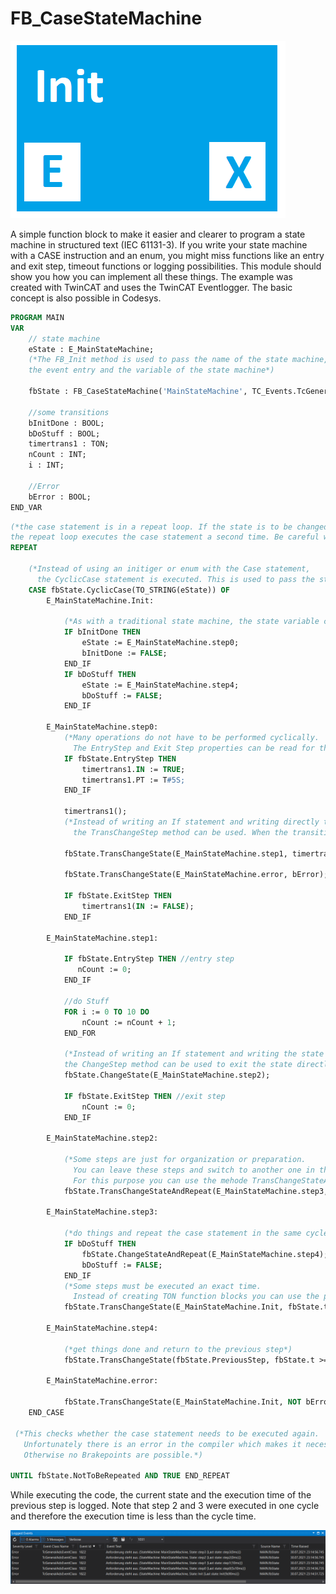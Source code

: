 
# FB_CaseStateMachine

![alt text](https://github.com/FellowWithLaptop/FB_CaseStateMachine/blob/fbd3ddd37be86def557bec65cdec209f48f872f0/Icon.png?raw=true)

A simple function block to make it easier and clearer to program a state machine in structured text (IEC 61131-3).  If you write your state machine with a CASE instruction and an enum, you might miss functions like an entry and exit step, timeout functions or logging possibilities.  This module should show you how you can implement all these things.  The example was created with TwinCAT and uses the TwinCAT Eventlogger. The basic concept is also possible in Codesys. 
``` pascal
PROGRAM MAIN
VAR
    // state machine
    eState : E_MainStateMachine;
    (*The FB_Init method is used to pass the name of the state machine,
    the event entry and the variable of the state machine*)
    
    fbState : FB_CaseStateMachine('MainStateMachine', TC_Events.TcGeneralAdsEventClass.Pending, eState);

    //some transitions
    bInitDone : BOOL;
    bDoStuff : BOOL;
    timertrans1 : TON;
    nCount : INT;
    i : INT;

    //Error
    bError : BOOL;  
END_VAR
```
``` pascal
(*the case statement is in a repeat loop. If the state is to be changed in the same cycle,
the repeat loop executes the case statement a second time. Be careful when using this function*)
REPEAT

    (*Instead of using an initiger or enum with the Case statement,
      the CyclicCase statement is executed. This is used to pass the step name.*)
    CASE fbState.CyclicCase(TO_STRING(eState)) OF
        E_MainStateMachine.Init:
            
            (*As with a traditional state machine, the state variable can be written to directly*)
            IF bInitDone THEN
                eState := E_MainStateMachine.step0;
                bInitDone := FALSE;
            END_IF
            IF bDoStuff THEN
                eState := E_MainStateMachine.step4;
                bDoStuff := FALSE;
            END_IF
    
        E_MainStateMachine.step0:
            (*Many operations do not have to be performed cyclically.
              The EntryStep and Exit Step properties can be read for this purpose.*)
            IF fbState.EntryStep THEN
                timertrans1.IN := TRUE;
                timertrans1.PT := T#5S;
            END_IF
    
            timertrans1();
            (*Instead of writing an If statement and writing directly to the state variable,
              the TransChangeStep method can be used. When the transition becomes true, the state is changed.*)
              
            fbState.TransChangeState(E_MainStateMachine.step1, timertrans1.Q);
            
            fbState.TransChangeState(E_MainStateMachine.error, bError);
    
            IF fbState.ExitStep THEN
                timertrans1(IN := FALSE);
            END_IF
    
        E_MainStateMachine.step1:
   
            IF fbState.EntryStep THEN //entry step
               nCount := 0;
            END_IF
    
            //do Stuff
            FOR i := 0 TO 10 DO
                nCount := nCount + 1;
            END_FOR
            
            (*Instead of writing an If statement and writing the state variable directly,
            the ChangeStep method can be used to exit the state directly*)
            fbState.ChangeState(E_MainStateMachine.step2);
    
            IF fbState.ExitStep THEN //exit step
                nCount := 0;
            END_IF 
    
        E_MainStateMachine.step2:
        
            (*Some steps are just for organization or preparation.
              You can leave these steps and switch to another one in the same cycle.
              For this purpose you can use the mehode TransChangeStateAndRepeat.*)
            fbState.TransChangeStateAndRepeat(E_MainStateMachine.step3, TRUE);
           
        E_MainStateMachine.step3:
               
            (*do things and repeat the case statement in the same cycle*)
            IF bDoStuff THEN
                fbState.ChangeStateAndRepeat(E_MainStateMachine.step4);
                bDoStuff := FALSE;
            END_IF
            (*Some steps must be executed an exact time.
              Instead of creating TON function blocks you can use the property t.*)
            fbState.TransChangeState(E_MainStateMachine.Init, fbState.t >= T#5S);
            
        E_MainStateMachine.step4:
        
            (*get things done and return to the previous step*)
            fbState.TransChangeState(fbState.PreviousStep, fbState.t >= T#3S);    
        
        E_MainStateMachine.error:
    
            fbState.TransChangeState(E_MainStateMachine.Init, NOT bError);
    END_CASE
    
 (*This checks whether the case statement needs to be executed again.
   Unfortunately there is an error in the compiler which makes it necessary to add an "And True".
   Otherwise no Brakepoints are possible.*)
      
UNTIL fbState.NotToBeRepeated AND TRUE END_REPEAT
```

While executing the code, the current state and the execution time of the previous step is logged.
Note that step 2 and 3 were executed in one cycle and therefore the execution time is less than the cycle time.

![alt text](https://github.com/FellowWithLaptop/FB_CaseStateMachine/blob/4897f6d4fc89761bb30042eedbef254c7fd7f920/LoggedEvents.png?raw=true)

